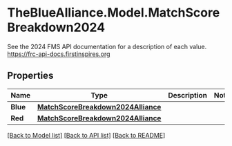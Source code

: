 # TheBlueAlliance.Model.MatchScoreBreakdown2024
See the 2024 FMS API documentation for a description of each value. https://frc-api-docs.firstinspires.org

## Properties

Name | Type | Description | Notes
------------ | ------------- | ------------- | -------------
**Blue** | [**MatchScoreBreakdown2024Alliance**](MatchScoreBreakdown2024Alliance.md) |  | 
**Red** | [**MatchScoreBreakdown2024Alliance**](MatchScoreBreakdown2024Alliance.md) |  | 

[[Back to Model list]](../../README.md#documentation-for-models) [[Back to API list]](../../README.md#documentation-for-api-endpoints) [[Back to README]](../../README.md)

